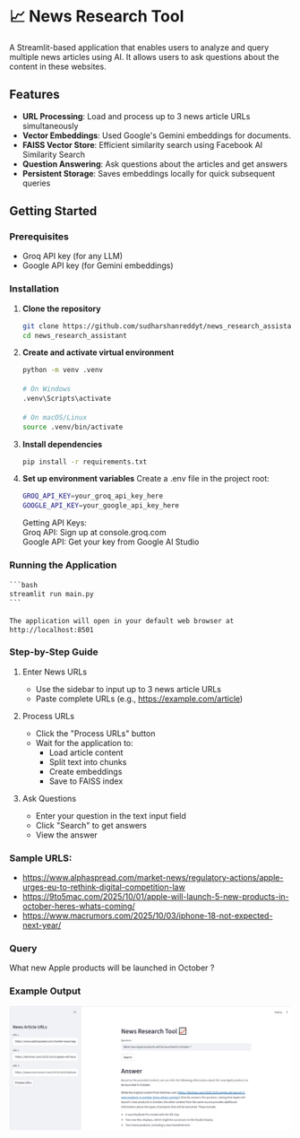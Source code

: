 # 📈 News Research Tool

A Streamlit-based application that enables users to analyze and query multiple news articles using AI. It allows users to ask questions about the content in these websites.

## Features
- **URL Processing**: Load and process up to 3 news article URLs simultaneously
- **Vector Embeddings**: Used Google's Gemini embeddings for documents.
- **FAISS Vector Store**: Efficient similarity search using Facebook AI Similarity Search
- **Question Answering**: Ask questions about the articles and get answers
- **Persistent Storage**: Saves embeddings locally for quick subsequent queries

## Getting Started

### Prerequisites
- Groq API key (for any LLM)
- Google API key (for Gemini embeddings)

### Installation

1. **Clone the repository**
    ```bash
    git clone https://github.com/sudharshanreddyt/news_research_assistant.git
    cd news_research_assistant
    ```

2. **Create and activate virtual environment**
    ```bash
    python -m venv .venv
   
    # On Windows
    .venv\Scripts\activate
   
    # On macOS/Linux
    source .venv/bin/activate 
    ```

3. **Install dependencies**
    ```bash
    pip install -r requirements.txt
    ```

4. **Set up environment variables**
    Create a .env file in the project root:
    ```bash
    GROQ_API_KEY=your_groq_api_key_here
    GOOGLE_API_KEY=your_google_api_key_here
    ```

    Getting API Keys:  
    Groq API: Sign up at console.groq.com  
    Google API: Get your key from Google AI Studio


### Running the Application
    ```bash
    streamlit run main.py
    ```

    The application will open in your default web browser at http://localhost:8501

### Step-by-Step Guide

1. Enter News URLs
    - Use the sidebar to input up to 3 news article URLs
    - Paste complete URLs (e.g., https://example.com/article)

2. Process URLs
    - Click the "Process URLs" button
    - Wait for the application to:
        - Load article content
        - Split text into chunks
        - Create embeddings
        - Save to FAISS index

3. Ask Questions
    - Enter your question in the text input field
    - Click "Search" to get answers
    - View the answer


### Sample URLS:
- https://www.alphaspread.com/market-news/regulatory-actions/apple-urges-eu-to-rethink-digital-competition-law
- https://9to5mac.com/2025/10/01/apple-will-launch-5-new-products-in-october-heres-whats-coming/
- https://www.macrumors.com/2025/10/03/iphone-18-not-expected-next-year/

### Query
What new Apple products will be launched in October ?

### Example Output
![alt text](/outputs/image.png)